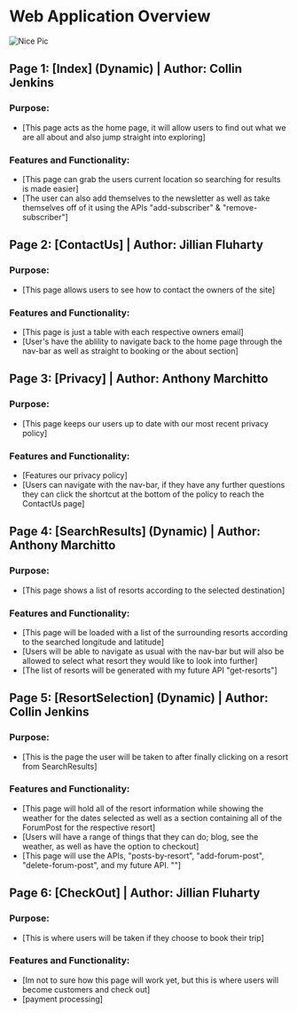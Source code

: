 # Web Application Overview
![Nice Pic](https://valutrack.com/wp-content/uploads/2023/03/isa-cybersecurity-training-2-1.jpg)

## Page 1: [Index] (Dynamic) | Author: Collin Jenkins

### Purpose:
- [This page acts as the home page, it will allow users to find out what we are all about and also jump straight into exploring]

### Features and Functionality:
- [This page can grab the users current location so searching for results is made easier]
- [The user can also add themselves to the newsletter as well as take themselves off of it using the APIs "add-subscriber" & "remove-subscriber"]

## Page 2: [ContactUs] | Author: Jillian Fluharty

### Purpose:
- [This page allows users to see how to contact the owners of the site]

### Features and Functionality:
- [This page is just a table with each respective owners email]
- [User's have the ablility to navigate back to the home page through the nav-bar as well as straight to booking or the about section]

## Page 3: [Privacy] | Author: Anthony Marchitto

### Purpose:
- [This page keeps our users up to date with our most recent privacy policy]

### Features and Functionality:
- [Features our privacy policy]
- [Users can navigate with the nav-bar, if they have any further questions they can click the shortcut at the bottom of the policy to reach the ContactUs page]


## Page 4: [SearchResults] (Dynamic) | Author: Anthony Marchitto

### Purpose:
- [This page shows a list of resorts according to the selected destination]

### Features and Functionality:
- [This page will be loaded with a list of the surrounding resorts according to the searched longitude and latitude]
- [Users will be able to navigate as usual with the nav-bar but will also be allowed to select what resort they would like to look into further]
- [The list of resorts will be generated with my future API "get-resorts"]

## Page 5: [ResortSelection] (Dynamic) | Author: Collin Jenkins

### Purpose:
- [This is the page the user will be taken to after finally clicking on a resort from SearchResults]

### Features and Functionality:
- [This page will hold all of the resort information while showing the weather for the dates selected as well as a section containing all of the ForumPost for the respective resort]
- [Users will have a range of things that they can do; blog, see the weather, as well as have the option to checkout]
- [This page will use the APIs, "posts-by-resort", "add-forum-post", "delete-forum-post", and my future API. ""]

## Page 6: [CheckOut] | Author: Jillian Fluharty

### Purpose:
- [This is where users will be taken if they choose to book their trip]

### Features and Functionality:
- [Im not to sure how this page will work yet, but this is where users will become customers and check out]
- [payment processing]

